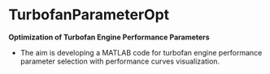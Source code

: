# TurbofanParameterOpt
**Optimization of Turbofan Engine Performance Parameters**
- The aim is developing a MATLAB code for turbofan engine performance parameter selection with performance curves
visualization.
